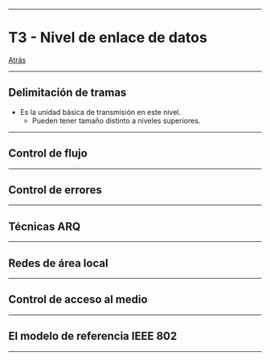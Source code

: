 
---
# T3 - Nivel de enlace de datos

[Atrás](../README.md)

---
## Delimitación de tramas

- Es la unidad básica de transmisión en este nivel.
	- Pueden tener tamaño distinto a niveles superiores.

---
## Control de flujo



---
## Control de errores



---
## Técnicas ARQ



---
## Redes de área local



---
## Control de acceso al medio



---
## El modelo de referencia IEEE 802



---